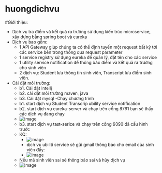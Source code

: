 # huongdichvu
#Giới thiệu:
- Dịch vụ tra điểm và kết quả ra trường sử dụng kiến trúc microservice, xây dựng bằng spring boot và eureka
- Dịch vụ bao gồm:
   + 1 API Gateway giúp chúng ta có thể định tuyến một request bất kỳ tới các service bên trong thông qua request parameter
   + 1 service registry sử dụng eureka để quản lý, đặt tên cho các service
   + 1 utility service notification để thông báo điểm và kết quả ra trường cho sinh viên
   + 2 dịch vụ: Student lưu thông tin sinh viên, Transcript lưu điểm sinh viên.
- Cài đặt môi trường: 
    + b1. Cài đặt IntelIj
    + b2. cài đặt môi trường maven, java
    + b3. Cài đặt mysql
-Chạy chương trình
   - b1. start dịch vụ Student Transcrip ubility service notification
   - b2. start dịch vụ eureka-server và chạy trên cổng 8761 bạn sẽ thấy các dịch vụ đang chạy
   - ![image](https://user-images.githubusercontent.com/93995859/167992487-6418eea5-10af-4dd5-b701-c765c57a4da2.png)
   - b3. start dịch vụ tast-serice và chạy trên cổng 9090 đã cấu hình trước
   - KQ:
      + ![image](https://user-images.githubusercontent.com/93995859/167992771-aeef7314-0422-471c-a7e0-a9892a1a2ca7.png)
      + dịch vụ ubiliti service sẽ gửi gmail thông báo cho email của sinh viên đấy:
      -  ![image](https://user-images.githubusercontent.com/93995859/167993043-e7c91cf1-2de1-4953-90fc-4405dad8a557.png)
    - Nếu mã sinh viên sai sẽ thông báo sai và hủy dịch vụ
    - ![image](https://user-images.githubusercontent.com/93995859/167994282-8085d683-af74-4190-abb7-c581632bad55.png)



